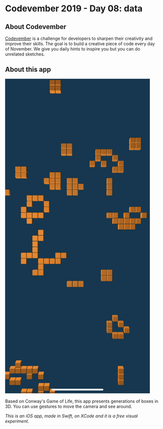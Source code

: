 # Codevember 2019 - Day 08: data

## About Codevember
[Codevember](http://codevember.xyz) is a challenge for developers to sharpen their creativity and improve their skills. The goal is to build a creative piece of code every day of November. We give you daily hints to inspire you but you can do unrelated sketches.

## About this app
![preview image](/images/01_contrast.PNG)

Based on Conway's Game of Life, this app presents generations of boxes in 3D. You can use gestures to move the camera and see around.

_This is an iOS app, made in Swift, on XCode and it is a free visual experiment._
